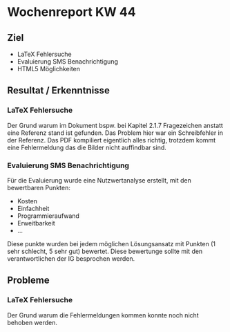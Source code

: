 # Wochenreport KW 44

## Ziel
* LaTeX Fehlersuche
* Evaluierung SMS Benachrichtigung
* HTML5 Möglichkeiten

## Resultat / Erkenntnisse

### LaTeX Fehlersuche
Der Grund warum im Dokument bspw. bei Kapitel 2.1.7 Fragezeichen anstatt eine Referenz stand ist gefunden. Das Problem hier war ein Schreibfehler in der Referenz. Das PDF kompiliert eigentlich alles richtig, trotzdem kommt eine Fehlermeldung das die Bilder nicht auffindbar sind.

### Evaluierung SMS Benachrichtigung
Für die Evaluierung wurde eine Nutzwertanalyse erstellt, mit den bewertbaren Punkten:
 * Kosten
 * Einfachheit
 * Programmieraufwand
 * Erweitbarkeit
 * ...

 Diese punkte wurden bei jedem möglichen Lösungsansatz mit Punkten (1 sehr schlecht, 5 sehr gut) bewertet. Diese bewertunge sollte mit den verantwortlichen der IG besprochen werden.

## Probleme

### LaTeX Fehlersuche
Der Grund warum die Fehlermeldungen kommen konnte noch nicht behoben werden. 
